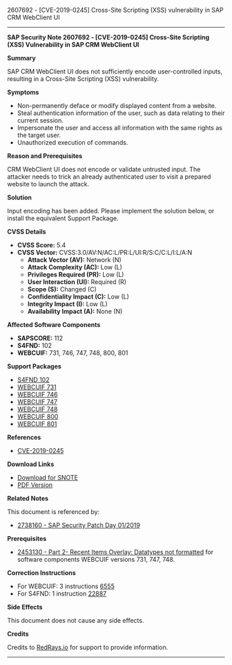 2607692 - [CVE-2019-0245] Cross-Site Scripting (XSS) vulnerability in SAP CRM WebClient UI

---

**SAP Security Note 2607692 - [CVE-2019-0245] Cross-Site Scripting (XSS) Vulnerability in SAP CRM WebClient UI**

**Summary**

SAP CRM WebClient UI does not sufficiently encode user-controlled inputs, resulting in a Cross-Site Scripting (XSS) vulnerability.

**Symptoms**

- Non-permanently deface or modify displayed content from a website.
- Steal authentication information of the user, such as data relating to their current session.
- Impersonate the user and access all information with the same rights as the target user.
- Unauthorized execution of commands.

**Reason and Prerequisites**

CRM WebClient UI does not encode or validate untrusted input. The attacker needs to trick an already authenticated user to visit a prepared website to launch the attack.

**Solution**

Input encoding has been added. Please implement the solution below, or install the equivalent Support Package.

**CVSS Details**

- **CVSS Score:** 5.4
- **CVSS Vector:** CVSS:3.0/AV:N/AC:L/PR:L/UI:R/S:C/C:L/I:L/A:N
  - **Attack Vector (AV):** Network (N)
  - **Attack Complexity (AC):** Low (L)
  - **Privileges Required (PR):** Low (L)
  - **User Interaction (UI):** Required (R)
  - **Scope (S):** Changed (C)
  - **Confidentiality Impact (C):** Low (L)
  - **Integrity Impact (I):** Low (L)
  - **Availability Impact (A):** None (N)

**Affected Software Components**

- **SAPSCORE:** 112
- **S4FND:** 102
- **WEBCUIF:** 731, 746, 747, 748, 800, 801

**Support Packages**

- [S4FND 102](https://me.sap.com/supportpackage/SAPK-10202INS4FND)
- [WEBCUIF 731](https://me.sap.com/supportpackage/SAPK-73122INWEBCUIF)
- [WEBCUIF 746](https://me.sap.com/supportpackage/SAPK-74613INWEBCUIF)
- [WEBCUIF 747](https://me.sap.com/supportpackage/SAPK-74717INWEBCUIF)
- [WEBCUIF 748](https://me.sap.com/supportpackage/SAPK-74811INWEBCUIF)
- [WEBCUIF 800](https://me.sap.com/supportpackage/SAPK-80007INWEBCUIF)
- [WEBCUIF 801](https://me.sap.com/supportpackage/SAPK-80105INWEBCUIF)

**References**

- [CVE-2019-0245](https://cve.mitre.org/cgi-bin/cvename.cgi?name=CVE-2019-0245)

**Download Links**

- [Download for SNOTE](https://notesdownloads.sap.com/note/0040000000019712019)
- [PDF Version](https://userapps.support.sap.com/sap/support/sfm/notes/print/0002607692?language=en-US&token=75585B8E6A257A8EDAE787AE5FF1960C)

**Related Notes**

This document is referenced by:

- [2738160 - SAP Security Patch Day 01/2019](https://me.sap.com/notes/2738160)

**Prerequisites**

- [2453130 - Part 2- Recent Items Overlay: Datatypes not formatted](https://me.sap.com/notes/2453130) for software components WEBCUIF versions 731, 747, 748.

**Correction Instructions**

- For WEBCUIF: 3 instructions [6555](https://me.sap.com/corrins/0002607692/6555)
- For S4FND: 1 instruction [22887](https://me.sap.com/corrins/0002607692/22887)

**Side Effects**

This document does not cause any side effects.

**Credits**

Credits to [RedRays.io](https://redrays.io) for support to provide information.

---